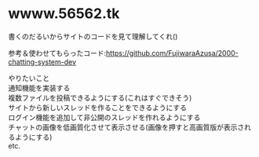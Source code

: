 # wwww.56562.tk
書くのだるいからサイトのコードを見て理解してくれ()

参考＆使わせてもらったコード:https://github.com/FujiwaraAzusa/2000-chatting-system-dev

やりたいこと <br>
通知機能を実装する <br>
複数ファイルを投稿できるようにする(これはすぐできそう)<br> 
サイトから新しいスレッドを作ることをできるようにする <br>
ログイン機能を追加して非公開のスレッドを作れるようにする <br>
チャットの画像を低画質化させて表示させる(画像を押すと高画質版が表示されるようにする)<br> 
etc.
